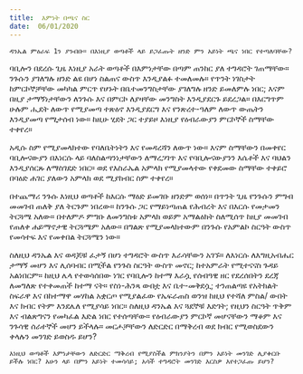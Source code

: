 ```yaml
---
title:  እምነት በጫና ስር
date:  06/01/2020
---
```


`ዳንኤል ምዕራፍ 1ን ያንብቡ። በእነዚያ ወጣቶች ላይ ይጋፈጡት ዘንድ ምን አይነት ጫና ነበር የተጣለባቸው?`

ባቢሎን በደረሱ ጊዜ እነዚያ አራት ወጣቶች በእምነታቸው በጣም ጠንከር ያለ ተግዳሮት ገጠማቸው። ንጉሱን ያገለግሉ ዘንድ ልዩ በሆነ ስልጠና ውስጥ እንዲያልፉ ተመለመሉ። የጥንት ነገስታት ከምርኮኞቻቸው መካካል ምርጥ የሆኑት በቤተመንግስታቸው ያገለግሉ ዘንድ ይመለምሉ ነበር; እናም በዚያ ታማኝነታቸውን ለንጉሱ እና በምርኮ ለያዛቸው መንግስት እንዲያደርጉ ይደረጋል። በእርግጥም ሁሉም ሒደት ለውጥ የሚያመጣ ተጽዕኖ እንዲያደርግ እና የንጽረተ-ዓለም ለውጥ ውጤትን እንዲያመጣ የሚታሰብ ነው። ከዚሁ ሂደት ጋር ተያይዞ እነዚያ የዕብራውያን ምርኮኞች ስማቸው ተቀየረ።

አዲሱ ስም የሚያመላክተው የባለቤትነትን እና የመዳረሻን ለውጥ ነው። እናም ስማቸውን በመቀየር ባቢሎናውያን በእነርሱ ላይ ባለስልጣንነታቸውን ለማረጋገጥ እና የባቢሎናውያንን እሴቶች እና ባህልን እንዲያሰርጹ ለማስገደድ ነበር። ወደ የእስራኤል አምላክ የሚያመላተው የቀደመው ስማቸው ተቀይሮ በባዕድ ሐገር ያለውን አምላክ ወደ ሚያከብር ስም ተቀየረ።

በተጨማሪ ንጉሱ እነዚህ ወጣቶች ከእርሱ ማዕድ ይመገቡ ዘንድም ወሰነ። በጥንት ጊዜ የንጉሱን ምግብ መመገብ ጠለቅ ያለ ትርጉም ነበረው። ከንጉሱ ጋር የማይነጣጠል የሕብረት እና በእርሱ የመታመን ትርጓሜ አለው። በተለምዶ ምግቡ ለመንግስቱ አምላክ ወይም አማልዕክት ስለሚሰጥ ከዚያ መመገብ የጠለቀ ሐይማኖታዊ ትርጓሜም አለው። በግልጽ የሚያመላክተውም በንጉሱ የአምልኮ ስርዓት ውስጥ የመሳተፍ እና የመቀበል ትርጓሜን ነው።

ስለዚህ ዳንኤል እና ወዳጆቹ ፈታኝ በሆነ ተግዳሮት ውስጥ እራሳቸውን አገኙ። ለእነርሱ ለእግዚአብሔር ታማኝ መሆን እና ሊሰባብር በሚችል የንጉስ ስርዓት ውስጥ መኖር; ከተአምራት የሚተናናስ ጉዳይ አልነበርም። ከዚህ ሌላ የተወሳሰበው ነገር የባቢሎን ከተማ እራሷ የሰብዓዊ ዘር የደረሰበትን ደረጃ ለመግለጽ የተቀመጠች ከተማ ናት። የስነ-ሕንጻ ውበቷ እና ቤተ-መቅደሷ; ተንጠልጣዩ የአትክልት ስፍራዋ እና በከተማዋ መሃከል አቋርጦ የሚያልፈው የኤፍራጠስ ወንዝ ከዚህ የተሻለ ምስል/ ውበት እና ክብር የትም እንደሌለ የሚያሳይ ነበር። ስለዚህ ዳንኤል እና ጓደኞቹ እድገት; የዚህን ስርዓት ጥቅም እና ብልጽግናን የመካፈል እድል ነበር የተሰጣቸው። የዕብራውያን ምርኮኛ መሆናቸውን ማቆም እና ንጉሳዊ ሰራተኞች መሆን ይችላሉ። መርሖቻቸውን ለድርድር በማቅረብ ወደ ክብር የሚወስደውን ቀላሉን መንገድ ይወስዱ ይሆን?

`እነዚህ ወጣቶች እምነታቸውን ለድርድር ማቅረብ የሚያስችል ምክንያትን በምን አይነት መንገድ ሊያቀርቡ ይችሉ ነበር? አሁን ላይ በምን አይነት ተመሳሳይ; አሳች ተግዳሮት መንገድ እርስዎ እየተጋፈጡ ይሆን?`